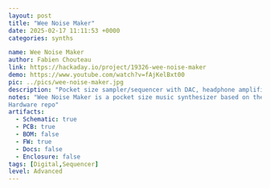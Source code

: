 ```yaml
---
layout: post
title: "Wee Noise Maker"
date: 2025-02-17 11:11:53 +0000
categories: synths

name: Wee Noise Maker
author: Fabien Chouteau
link: https://hackaday.io/project/19326-wee-noise-maker
demo: https://www.youtube.com/watch?v=fAjKelBxt00
pic: ../pics/wee-noise-maker.jpg
description: "Pocket size sampler/sequencer with DAC, headphone amplifier and audio input"
notes: "Wee Noise Maker is a pocket size music synthesizer based on the STM32F427 ARM Cortex-M4F micro-controller. It features an audio DAC with headphone amplifier, audio input, 96x16 OLED screen, 2 rotary encoders, 24 tactile switches and LEDs, micro SD card slot, LiPo battery charger and an I2C extension port.
Hardware repo"
artifacts:
  - Schematic: true
  - PCB: true
  - BOM: false
  - FW: true
  - Docs: false
  - Enclosure: false
tags: [Digital,Sequencer]
level: Advanced
---
```


